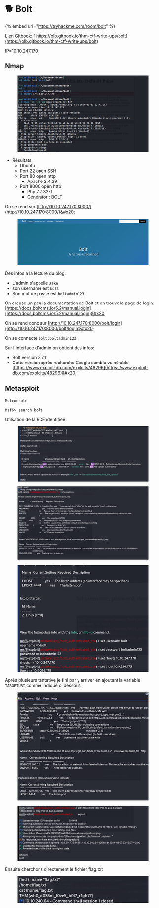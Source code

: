 # 🐕 Bolt

{% embed url="https://tryhackme.com/room/bolt" %}

Lien Gitbook: [ https://olb.gitbook.io/thm-ctf-write-ups/bolt](https://olb.gitbook.io/thm-ctf-write-ups/bolt)

IP=10.10.247.170&#x20;

## Nmap

<figure><img src=".gitbook/assets/GetImage.png" alt=""><figcaption></figcaption></figure>

* Résultats:
  * Ubuntu&#x20;
  * Port 22 open SSH&#x20;
  * Port 80 open http&#x20;
    * Apache 2.4.29&#x20;
  * Port 8000 open http&#x20;
    * Php 7.2.32-1&#x20;
    * Générator : BOLT&#x20;

On se rend sur [http://10.10.247.170:8000/](http://10.10.247.170:8000/)&#x20;

<figure><img src=".gitbook/assets/GetImage2.png" alt=""><figcaption></figcaption></figure>

Des infos a la lecture du blog:

* L'admin s'appelle `Jake`
* son username est `bolt`&#x20;
* Son mot de passe est `boltadmin123`&#x20;

&#x20;On creuse un peu la documentation de Bolt et on trouve la page de login:  [https://docs.boltcms.io/5.2/manual/login](https://docs.boltcms.io/5.2/manual/login)&#x20;

&#x20;On se rend donc sur [http://10.10.247.170:8000/bolt/login](http://10.10.247.170:8000/bolt/login)&#x20;

On se connecte `bolt:boltadmin123`&#x20;

Sur l'interface d'admin on obtient des infos:

* Bolt version 3.7.1&#x20;
* Cette version après recherche Google semble vulnérable [https://www.exploit-db.com/exploits/48296](https://www.exploit-db.com/exploits/48296)&#x20;

## Metasploit

```
Msfconsole 
```

```
Msf6> search bolt 
```

Utilsation de la RCE identifiée

<figure><img src=".gitbook/assets/GetImage3.png" alt=""><figcaption></figcaption></figure>



<figure><img src=".gitbook/assets/GetImage4.png" alt=""><figcaption></figcaption></figure>

<figure><img src=".gitbook/assets/GetImage5.png" alt=""><figcaption></figcaption></figure>

Après plusieurs tentative je fini par y arriver en ajoutant la variable `TARGETURI` comme indiqué ci dessous

<figure><img src=".gitbook/assets/GetImage6.png" alt=""><figcaption></figcaption></figure>

<figure><img src=".gitbook/assets/Screenshot_2024-05-17_19-02-02.png" alt=""><figcaption></figcaption></figure>

Ensuite cherchons directement le fichier flag.txt&#x20;

<figure><img src=".gitbook/assets/GetImage8.png" alt=""><figcaption></figcaption></figure>
